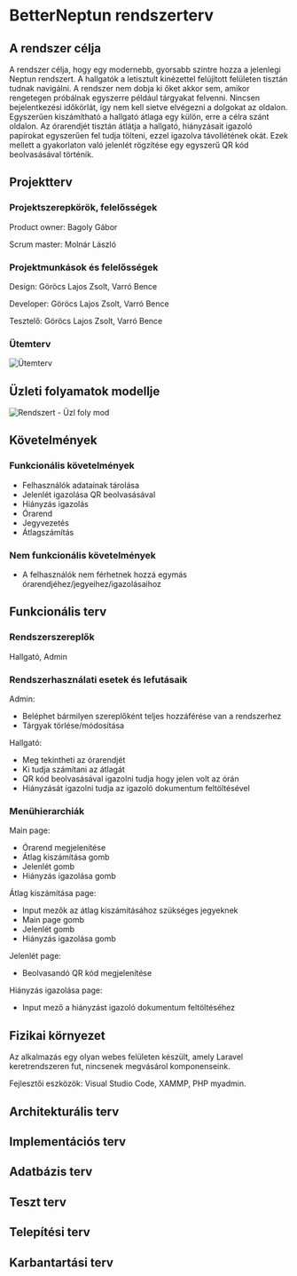 # BetterNeptun rendszerterv

## A rendszer célja

A rendszer célja, hogy egy modernebb, gyorsabb szintre hozza a jelenlegi Neptun rendszert. A hallgatók a letisztult kinézettel felújított felületen tisztán tudnak
navigálni. A rendszer nem dobja ki őket akkor sem, amikor rengetegen próbálnak egyszerre például tárgyakat felvenni. Nincsen bejelentkezési időkörlát, így nem kell
sietve elvégezni a dolgokat az oldalon. Egyszerűen kiszámítható a hallgató átlaga egy külön, erre a célra szánt oldalon. Az órarendjét tisztán átlátja a hallgató,
hiányzásait igazoló papírokat egyszerűen fel tudja tölteni, ezzel igazolva távollétének okát. Ezek mellett a gyakorlaton való jelenlét rögzítése egy egyszerű QR kód
beolvasásával történik.

## Projektterv

### Projektszerepkörök, felelősségek

Product owner: Bagoly Gábor

Scrum master: Molnár László

### Projektmunkások és felelősségek

Design: Göröcs Lajos Zsolt, Varró Bence

Developer: Göröcs Lajos Zsolt, Varró Bence

Tesztelő: Göröcs Lajos Zsolt, Varró Bence

### Ütemterv

![Ütemterv](https://user-images.githubusercontent.com/78543866/226213791-68d31345-75af-4e81-a3e6-b3e412c5e458.PNG)

## Üzleti folyamatok modellje

![Rendszert  - Üzl  foly  mod](https://user-images.githubusercontent.com/78543866/226214150-f9f85efe-f5b9-4390-9ed4-5e384eeccce9.PNG)

## Követelmények

### Funkcionális követelmények

- Felhasználók adatainak tárolása
- Jelenlét igazolása QR beolvasásával
- Hiányzás igazolás
- Órarend
- Jegyvezetés
- Átlagszámítás

### Nem funkcionális követelmények

- A felhasználók nem férhetnek hozzá egymás órarendjéhez/jegyeihez/igazolásaihoz

## Funkcionális terv

### Rendszerszereplők

Hallgató, Admin

### Rendszerhasználati esetek és lefutásaik

Admin:

- Beléphet bármilyen szereplőként teljes hozzáférése van a rendszerhez
- Tárgyak törlése/módosítása

Hallgató:

- Meg tekintheti az órarendjét
- Ki tudja számítani az átlagát
- QR kód beolvasásával igazolni tudja hogy jelen volt az órán
- Hiányzását igazolni tudja az igazoló dokumentum feltöltésével

### Menühierarchiák

Main page:

- Órarend megjelenítése
- Átlag kiszámítása gomb
- Jelenlét gomb
- Hiányzás igazolása gomb

Átlag kiszámítása page:

- Input mezők az átlag kiszámításához szükséges jegyeknek
- Main page gomb
- Jelenlét gomb
- Hiányzás igazolása gomb

Jelenlét page:

- Beolvasandó QR kód megjelenítése

Hiányzás igazolása page:

- Input mező a hiányzást igazoló dokumentum feltöltéséhez

## Fizikai környezet

Az alkalmazás egy olyan webes felületen készült, amely Laravel keretrendszeren fut, nincsenek megvásárol komponenseink.

Fejlesztői eszközök: Visual Studio Code, XAMMP, PHP myadmin.

## Architekturális terv

## Implementációs terv

## Adatbázis terv

## Teszt terv

## Telepítési terv

## Karbantartási terv
